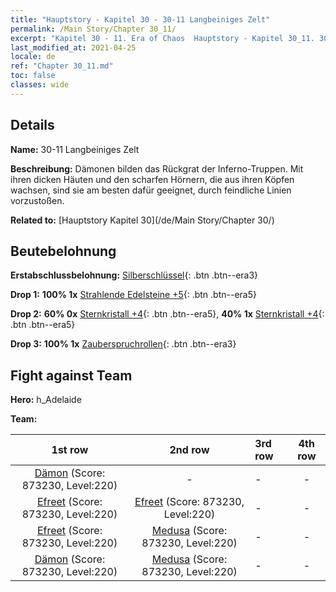 ```yaml
---
title: "Hauptstory - Kapitel 30 - 30-11 Langbeiniges Zelt"
permalink: /Main Story/Chapter 30_11/
excerpt: "Kapitel 30 - 11. Era of Chaos  Hauptstory - Kapitel 30_11. 30-11 Langbeiniges Zelt"
last_modified_at: 2021-04-25
locale: de
ref: "Chapter 30_11.md"
toc: false
classes: wide
---
```


## Details

 **Name:** 30-11 Langbeiniges Zelt

 **Beschreibung:** Dämonen bilden das Rückgrat der Inferno-Truppen. Mit ihren dicken Häuten und den scharfen Hörnern, die aus ihren Köpfen wachsen, sind sie am besten dafür geeignet, durch feindliche Linien vorzustoßen.

 **Related to:** [Hauptstory Kapitel 30](/de/Main Story/Chapter 30/)

## Beutebelohnung

 **Erstabschlussbelohnung:** [Silberschlüssel](/ItemsDE/con_693/){: .btn .btn--era3}

 **Drop 1:** **100% 1x** [Strahlende Edelsteine +5](/ItemsDE/mat_100/){: .btn .btn--era5}

 **Drop 2:** **60% 0x** [Sternkristall +4](/ItemsDE/mat_94/){: .btn .btn--era5}, **40% 1x** [Sternkristall +4](/ItemsDE/mat_94/){: .btn .btn--era5}

 **Drop 3:** **100% 1x** [Zauberspruchrollen](/ItemsDE/con_694/){: .btn .btn--era3}


## Fight against Team
 **Hero:** h_Adelaide

 **Team:**


  | 1st row | 2nd row | 3rd row | 4th row |
  |:----:|:----:|:----|:----:|
  | [Dämon](/de/units/Demon/) (Score: 873230, Level:220)  | - | - | - |
  | [Efreet](/de/units/Efreeti/) (Score: 873230, Level:220)  | [Efreet](/de/units/Efreeti/) (Score: 873230, Level:220)  | - | - |
  | [Efreet](/de/units/Efreeti/) (Score: 873230, Level:220)  | [Medusa](/de/units/Medusa/) (Score: 873230, Level:220)  | - | - |
  | [Dämon](/de/units/Demon/) (Score: 873230, Level:220)  | [Medusa](/de/units/Medusa/) (Score: 873230, Level:220)  | - | - |


